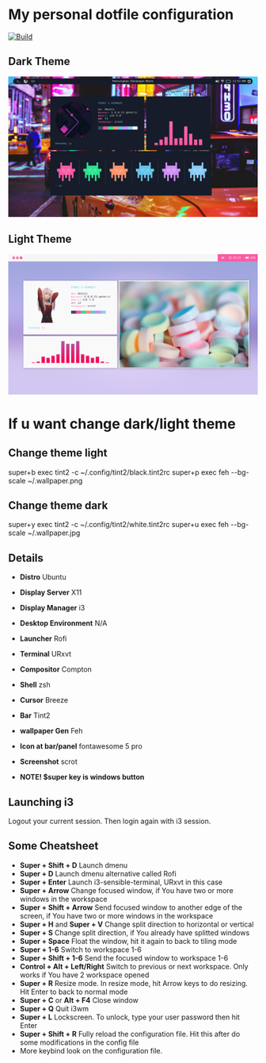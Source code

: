 # My personal dotfile configuration


[![Build](https://img.shields.io/badge/OS-Ubuntu-orange.svg)]()

## Dark Theme

![i3dotfiles](black.png)

## Light Theme

![i3dotfiles](light.png)


# If u want change dark/light theme
## Change theme light 
super+b exec tint2 -c ~/.config/tint2/black.tint2rc
super+p exec feh --bg-scale ~/.wallpaper.png


## Change theme dark
super+y exec tint2 -c ~/.config/tint2/white.tint2rc
super+u exec feh --bg-scale ~/.wallpaper.jpg


## Details

- **Distro** Ubuntu
- **Display Server** X11
- **Display Manager** i3
- **Desktop Environment** N/A
- **Launcher** Rofi
- **Terminal** URxvt
- **Compositor** Compton
- **Shell** zsh
- **Cursor** Breeze
- **Bar** Tint2
- **wallpaper Gen** Feh
- **Icon at bar/panel** fontawesome 5 pro
- **Screenshot** scrot

- **NOTE! $super key is windows button**

## Launching i3
Logout your current session. Then login again with i3 session. <br />

## Some Cheatsheet
- **Super + Shift + D** Launch dmenu
- **Super + D** Launch dmenu alternative called Rofi
- **Super + Enter** Launch i3-sensible-terminal, URxvt in this case
- **Super + Arrow** Change focused window, if You have two or more windows in the workspace
- **Super + Shift + Arrow** Send focused window to another edge of the screen, if You have two or more windows in the workspace
- **Super + H** and **Super + V** Change split direction to horizontal or vertical
- **Super + S** Change split direction, if You already have splitted windows
- **Super + Space** Float the window, hit it again to back to tiling mode
- **Super + 1-6** Switch to workspace 1-6
- **Super + Shift + 1-6** Send the focused window to workspace 1-6 
- **Control + Alt + Left/Right** Switch to previous or next workspace. Only works if You have 2 workspace opened
- **Super + R** Resize mode. In resize mode, hit Arrow keys to do resizing. Hit Enter to back to normal mode
- **Super + C** or **Alt + F4** Close window
- **Super + Q** Quit i3wm
- **Super + L** Lockscreen. To unlock, type your user password then hit Enter
- **Super + Shift + R** Fully reload the configuration file. Hit this after do some modifications in the config file
- More keybind look on the configuration file.
